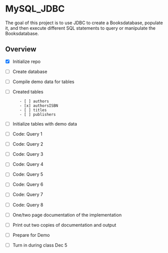 # MySQL_JDBC

The goal of this project is to use JDBC to create a Booksdatabase, populate it, and then execute different SQL statements to query or manipulate the Booksdatabase.

## Overview
- [x] Initialize repo
- [ ] Create database
- [ ] Compile demo data for tables
- [ ] Created tables

         - [ ] authors
         - [x] authorsISBN
         - [ ] titles
         - [ ] publishers

- [ ] Initialize tables with demo data 
- [ ] Code: Query 1 
- [ ] Code: Query 2 
- [ ] Code: Query 3 
- [ ] Code: Query 4 
- [ ] Code: Query 5 
- [ ] Code: Query 6 
- [ ] Code: Query 7 
- [ ] Code: Query 8 
- [ ] One/two page documentation of the implementation
- [ ] Print out two copies of documentation and output
- [ ] Prepare for Demo
- [ ] Turn in during class Dec 5

